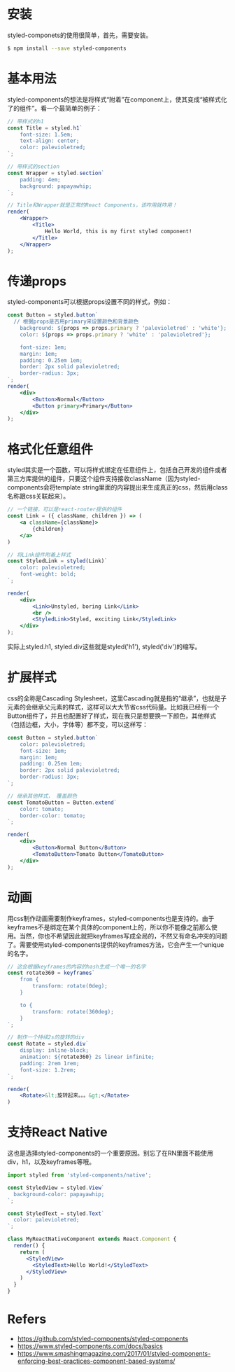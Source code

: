 # 安装
styled-componets的使用很简单，首先，需要安装。
```bash
$ npm install --save styled-components
```

# 基本用法
styled-components的想法是将样式“附着”在component上，使其变成“被样式化了的组件”。看一个最简单的例子：
```jsx
// 带样式的h1
const Title = styled.h1`
	font-size: 1.5em;
	text-align: center;
	color: palevioletred;
`;

// 带样式的section
const Wrapper = styled.section`
	padding: 4em;
	background: papayawhip;
`;

// Title和Wrapper就是正常的React Components，该咋用就咋用！
render(
	<Wrapper>
		<Title>
			Hello World, this is my first styled component!
		</Title>
	</Wrapper>
);
```

# 传递props
styled-components可以根据props设置不同的样式，例如：
```jsx
const Button = styled.button`
  // 根据props是否用primary来设置颜色和背景颜色
	background: ${props => props.primary ? 'palevioletred' : 'white'};
	color: ${props => props.primary ? 'white' : 'palevioletred'};

	font-size: 1em;
	margin: 1em;
	padding: 0.25em 1em;
	border: 2px solid palevioletred;
	border-radius: 3px;
`;
render(
	<div>
		<Button>Normal</Button>
		<Button primary>Primary</Button>
	</div>
);
```

# 格式化任意组件
styled其实是一个函数，可以将样式绑定在任意组件上，包括自己开发的组件或者第三方库提供的组件，只要这个组件支持接收className（因为styled-components会将template string里面的内容提出来生成真正的css，然后用class名称跟css关联起来）。
```jsx
// 一个链接，可以是react-router提供的组件
const Link = ({ className, children }) => (
	<a className={className}>
		{children}
	</a>
)

// 将Link组件附着上样式
const StyledLink = styled(Link)`
	color: palevioletred;
	font-weight: bold;
`;

render(
	<div>
		<Link>Unstyled, boring Link</Link>
		<br />
		<StyledLink>Styled, exciting Link</StyledLink>
	</div>
);
```
实际上styled.h1, styled.div这些就是styled('h1'), styled('div')的缩写。

# 扩展样式
css的全称是Cascading Stylesheet，这里Cascading就是指的“继承”，也就是子元素的会继承父元素的样式，这样可以大大节省css代码量。比如我已经有一个Button组件了，并且也配置好了样式，现在我只是想要换一下颜色，其他样式（包括边框，大小，字体等）都不变，可以这样写：
```jsx
const Button = styled.button`
	color: palevioletred;
	font-size: 1em;
	margin: 1em;
	padding: 0.25em 1em;
	border: 2px solid palevioletred;
	border-radius: 3px;
`;

// 继承其他样式， 覆盖颜色
const TomatoButton = Button.extend`
	color: tomato;
	border-color: tomato;
`;

render(
	<div>
		<Button>Normal Button</Button>
		<TomatoButton>Tomato Button</TomatoButton>
	</div>
);
```

# 动画
用css制作动画需要制作keyframes，styled-components也是支持的。由于keyframes不是绑定在某个具体的component上的，所以你不能像之前那么使用。当然，你也不希望因此就把keyframes写成全局的，不然又有命名冲突的问题了。需要使用styled-components提供的keyframes方法，它会产生一个unique的名字。
```jsx
// 这会根据keyframes的内容的hash生成一个唯一的名字
const rotate360 = keyframes`
	from {
		transform: rotate(0deg);
	}

	to {
		transform: rotate(360deg);
	}
`;

// 制作一个持续2s的旋转的div
const Rotate = styled.div`
	display: inline-block;
	animation: ${rotate360} 2s linear infinite;
	padding: 2rem 1rem;
	font-size: 1.2rem;
`;

render(
	<Rotate>&lt;旋转起来。。。&gt;</Rotate>
)
```

# 支持React Native
这也是选择styled-components的一个重要原因。别忘了在RN里面不能使用div，h1，以及keyframes等哦。
```jsx
import styled from 'styled-components/native';

const StyledView = styled.View`
  background-color: papayawhip;
`;

const StyledText = styled.Text`
  color: palevioletred;
`;

class MyReactNativeComponent extends React.Component {
  render() {
    return (
      <StyledView>
        <StyledText>Hello World!</StyledText>
      </StyledView>
    )
  }
}
```

# Refers
* https://github.com/styled-components/styled-components
* https://www.styled-components.com/docs/basics
* https://www.smashingmagazine.com/2017/01/styled-components-enforcing-best-practices-component-based-systems/